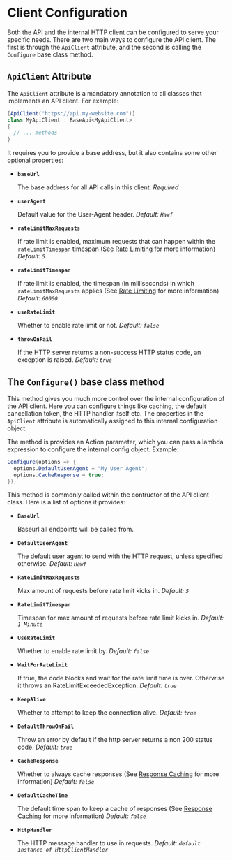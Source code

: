 # Client Configuration

Both the API and the internal HTTP client can be configured to serve your specific needs. There are two main ways to configure the API client. The first is through the `ApiClient` attribute, and the second is calling the `Configure` base class method.

## `ApiClient` Attribute

The `ApiClient` attribute is a mandatory annotation to all classes that implements an API client. For example:

```cs
[ApiClient("https://api.my-website.com")]
class MyApiClient : BaseApi<MyApiClient>
{
  // ... methods
}
```

It requires you to provide a base address, but it also contains some other optional properties:

- **`baseUrl`**
  
  The base address for all API calls in this client. *Required*
  
- **`userAgent`**

  Default value for the User-Agent header. *Default: `Hawf`*
  
- **`rateLimitMaxRequests`**
  
  If rate limit is enabled, maximum requests that can happen within the `rateLimitTimespan` timespan (See [Rate Limiting](rate-limiting.md) for more information) *Default: `5`*
  
- **`rateLimitTimespan`**

  If rate limit is enabled, the timespan (in milliseconds) in which `rateLimitMaxRequests` applies (See [Rate Limiting](rate-limiting.md) for more information) *Default: `60000`*

- **`useRateLimit`**

  Whether to enable rate limit or not. *Default: `false`*

- **`throwOnFail`**

  If the HTTP server returns a non-success HTTP status code, an exception is raised. *Default: `true`*

## The `Configure()` base class method

This method gives you much more control over the internal configuration of the API client. Here you can configure things like caching, the default cancellation token, the HTTP handler itself etc. The properties in the `ApiClient` attribute is automatically assigned to this internal configuration object.

The method is provides an Action<ApiClientConfiguration> parameter, which you can pass a lambda expression to configure the internal config object. Example:

```cs
Configure(options => {
  options.DefaultUserAgent = "My User Agent";
  options.CacheResponse = true;
});
```

This method is commonly called within the contructor of the API client class. Here is a list of options it provides:

- **`BaseUrl`**

  Baseurl all endpoints will be called from.

- **`DefaultUserAgent`**

  The default user agent to send with the HTTP request, unless specified otherwise. *Default: `Hawf`*

- **`RateLimitMaxRequests`**

  Max amount of requests before rate limit kicks in. *Default: `5`*

- **`RateLimitTimespan`**

  Timespan for max amount of requests before rate limit kicks in. *Default: `1 Minute`*

- **`UseRateLimit`**

  Whether to enable rate limit by. *Default: `false`*

- **`WaitForRateLimit`**

  If true, the code blocks and wait for the rate limit time is over. Otherwise it throws an RateLimitExceededException. *Default: `true`*

- **`KeepAlive`**

  Whether to attempt to keep the connection alive. *Default: `true`*

- **`DefaultThrowOnFail`**

  Throw an error by default if the http server returns a non 200 status code. *Default: `true`*

- **`CacheResponse`**

  Whether to always cache responses (See [Response Caching](response-caching.md) for more information) *Default: `false`*

- **`DefaultCacheTime`**

  The default time span to keep a cache of responses (See [Response Caching](response-caching.md) for more information) *Default: `false`*

- **`HttpHandler`**

  The HTTP message handler to use in requests. *Default: `default instance of HttpClientHandler`*

